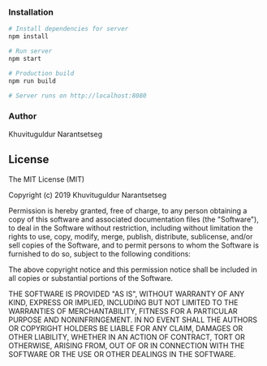 ### Installation

```bash
# Install dependencies for server
npm install

# Run server
npm start

# Production build
npm run build

# Server runs on http://localhost:8080
```

### Author

Khuvituguldur Narantsetseg

## License

The MIT License (MIT)

Copyright (c) 2019 Khuvituguldur Narantsetseg

Permission is hereby granted, free of charge, to any person obtaining a copy of this software and associated documentation files (the "Software"), to deal in the Software without restriction, including without limitation the rights to use, copy, modify, merge, publish, distribute, sublicense, and/or sell copies of the Software, and to permit persons to whom the Software is furnished to do so, subject to the following conditions:

The above copyright notice and this permission notice shall be included in all copies or substantial portions of the Software.

THE SOFTWARE IS PROVIDED "AS IS", WITHOUT WARRANTY OF ANY KIND, EXPRESS OR IMPLIED, INCLUDING BUT NOT LIMITED TO THE WARRANTIES OF MERCHANTABILITY, FITNESS FOR A PARTICULAR PURPOSE AND NONINFRINGEMENT. IN NO EVENT SHALL THE AUTHORS OR COPYRIGHT HOLDERS BE LIABLE FOR ANY CLAIM, DAMAGES OR OTHER LIABILITY, WHETHER IN AN ACTION OF CONTRACT, TORT OR OTHERWISE, ARISING FROM, OUT OF OR IN CONNECTION WITH THE SOFTWARE OR THE USE OR OTHER DEALINGS IN THE SOFTWARE.

